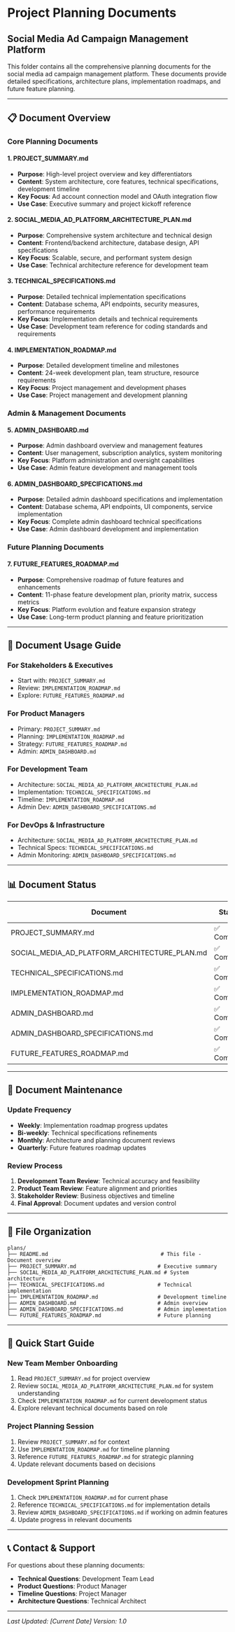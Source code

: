 # Project Planning Documents
## Social Media Ad Campaign Management Platform

This folder contains all the comprehensive planning documents for the social media ad campaign management platform. These documents provide detailed specifications, architecture plans, implementation roadmaps, and future feature planning.

---

## 📋 Document Overview

### **Core Planning Documents**

#### 1. **PROJECT_SUMMARY.md**
- **Purpose**: High-level project overview and key differentiators
- **Content**: System architecture, core features, technical specifications, development timeline
- **Key Focus**: Ad account connection model and OAuth integration flow
- **Use Case**: Executive summary and project kickoff reference

#### 2. **SOCIAL_MEDIA_AD_PLATFORM_ARCHITECTURE_PLAN.md**
- **Purpose**: Comprehensive system architecture and technical design
- **Content**: Frontend/backend architecture, database design, API specifications
- **Key Focus**: Scalable, secure, and performant system design
- **Use Case**: Technical architecture reference for development team

#### 3. **TECHNICAL_SPECIFICATIONS.md**
- **Purpose**: Detailed technical implementation specifications
- **Content**: Database schema, API endpoints, security measures, performance requirements
- **Key Focus**: Implementation details and technical requirements
- **Use Case**: Development team reference for coding standards and requirements

#### 4. **IMPLEMENTATION_ROADMAP.md**
- **Purpose**: Detailed development timeline and milestones
- **Content**: 24-week development plan, team structure, resource requirements
- **Key Focus**: Project management and development phases
- **Use Case**: Project management and development planning

### **Admin & Management Documents**

#### 5. **ADMIN_DASHBOARD.md**
- **Purpose**: Admin dashboard overview and management features
- **Content**: User management, subscription analytics, system monitoring
- **Key Focus**: Platform administration and oversight capabilities
- **Use Case**: Admin feature development and management tools

#### 6. **ADMIN_DASHBOARD_SPECIFICATIONS.md**
- **Purpose**: Detailed admin dashboard specifications and implementation
- **Content**: Database schema, API endpoints, UI components, service implementation
- **Key Focus**: Complete admin dashboard technical specifications
- **Use Case**: Admin dashboard development and implementation

### **Future Planning Documents**

#### 7. **FUTURE_FEATURES_ROADMAP.md**
- **Purpose**: Comprehensive roadmap of future features and enhancements
- **Content**: 11-phase feature development plan, priority matrix, success metrics
- **Key Focus**: Platform evolution and feature expansion strategy
- **Use Case**: Long-term product planning and feature prioritization

---

## 🎯 Document Usage Guide

### **For Stakeholders & Executives**
- Start with: `PROJECT_SUMMARY.md`
- Review: `IMPLEMENTATION_ROADMAP.md`
- Explore: `FUTURE_FEATURES_ROADMAP.md`

### **For Product Managers**
- Primary: `PROJECT_SUMMARY.md`
- Planning: `IMPLEMENTATION_ROADMAP.md`
- Strategy: `FUTURE_FEATURES_ROADMAP.md`
- Admin: `ADMIN_DASHBOARD.md`

### **For Development Team**
- Architecture: `SOCIAL_MEDIA_AD_PLATFORM_ARCHITECTURE_PLAN.md`
- Implementation: `TECHNICAL_SPECIFICATIONS.md`
- Timeline: `IMPLEMENTATION_ROADMAP.md`
- Admin Dev: `ADMIN_DASHBOARD_SPECIFICATIONS.md`

### **For DevOps & Infrastructure**
- Architecture: `SOCIAL_MEDIA_AD_PLATFORM_ARCHITECTURE_PLAN.md`
- Technical Specs: `TECHNICAL_SPECIFICATIONS.md`
- Admin Monitoring: `ADMIN_DASHBOARD_SPECIFICATIONS.md`

---

## 📊 Document Status

| Document | Status | Last Updated | Next Review |
|----------|--------|--------------|-------------|
| PROJECT_SUMMARY.md | ✅ Complete | Current | Monthly |
| SOCIAL_MEDIA_AD_PLATFORM_ARCHITECTURE_PLAN.md | ✅ Complete | Current | Monthly |
| TECHNICAL_SPECIFICATIONS.md | ✅ Complete | Current | Bi-weekly |
| IMPLEMENTATION_ROADMAP.md | ✅ Complete | Current | Weekly |
| ADMIN_DASHBOARD.md | ✅ Complete | Current | Monthly |
| ADMIN_DASHBOARD_SPECIFICATIONS.md | ✅ Complete | Current | Bi-weekly |
| FUTURE_FEATURES_ROADMAP.md | ✅ Complete | Current | Monthly |

---

## 🔄 Document Maintenance

### **Update Frequency**
- **Weekly**: Implementation roadmap progress updates
- **Bi-weekly**: Technical specifications refinements
- **Monthly**: Architecture and planning document reviews
- **Quarterly**: Future features roadmap updates

### **Review Process**
1. **Development Team Review**: Technical accuracy and feasibility
2. **Product Team Review**: Feature alignment and priorities
3. **Stakeholder Review**: Business objectives and timeline
4. **Final Approval**: Document updates and version control

---

## 📁 File Organization

```
plans/
├── README.md                                    # This file - Document overview
├── PROJECT_SUMMARY.md                          # Executive summary
├── SOCIAL_MEDIA_AD_PLATFORM_ARCHITECTURE_PLAN.md # System architecture
├── TECHNICAL_SPECIFICATIONS.md                 # Technical implementation
├── IMPLEMENTATION_ROADMAP.md                   # Development timeline
├── ADMIN_DASHBOARD.md                          # Admin overview
├── ADMIN_DASHBOARD_SPECIFICATIONS.md           # Admin implementation
└── FUTURE_FEATURES_ROADMAP.md                  # Future planning
```

---

## 🚀 Quick Start Guide

### **New Team Member Onboarding**
1. Read `PROJECT_SUMMARY.md` for project overview
2. Review `SOCIAL_MEDIA_AD_PLATFORM_ARCHITECTURE_PLAN.md` for system understanding
3. Check `IMPLEMENTATION_ROADMAP.md` for current development status
4. Explore relevant technical documents based on role

### **Project Planning Session**
1. Review `PROJECT_SUMMARY.md` for context
2. Use `IMPLEMENTATION_ROADMAP.md` for timeline planning
3. Reference `FUTURE_FEATURES_ROADMAP.md` for strategic planning
4. Update relevant documents based on decisions

### **Development Sprint Planning**
1. Check `IMPLEMENTATION_ROADMAP.md` for current phase
2. Reference `TECHNICAL_SPECIFICATIONS.md` for implementation details
3. Review `ADMIN_DASHBOARD_SPECIFICATIONS.md` if working on admin features
4. Update progress in relevant documents

---

## 📞 Contact & Support

For questions about these planning documents:
- **Technical Questions**: Development Team Lead
- **Product Questions**: Product Manager
- **Timeline Questions**: Project Manager
- **Architecture Questions**: Technical Architect

---

*Last Updated: [Current Date]*
*Version: 1.0*
